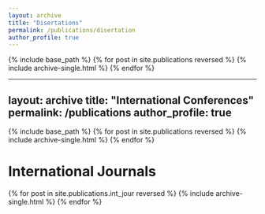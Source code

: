```yaml
---
layout: archive
title: "Disertations"
permalink: /publications/disertation
author_profile: true
---
```



{% include base_path %}
{% for post in site.publications reversed %}
  {% include archive-single.html %}
{% endfor %}

---
layout: archive
title: "International Conferences"
permalink: /publications
author_profile: true
---

{% include base_path %}
{% for post in site.publications reversed %}
  {% include archive-single.html %}
{% endfor %}


International Journals
======

{% for post in site.publications.int_jour reversed %}
  {% include archive-single.html %}
{% endfor %}




